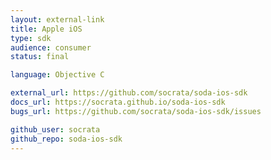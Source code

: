 ```yaml
---
layout: external-link
title: Apple iOS
type: sdk 
audience: consumer
status: final

language: Objective C

external_url: https://github.com/socrata/soda-ios-sdk
docs_url: https://socrata.github.io/soda-ios-sdk
bugs_url: https://github.com/socrata/soda-ios-sdk/issues

github_user: socrata
github_repo: soda-ios-sdk
---
```

